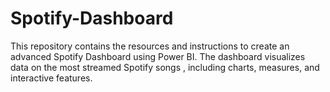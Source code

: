 # Spotify-Dashboard
This repository contains the resources and instructions to create an advanced Spotify Dashboard using Power BI. The dashboard visualizes data on the most streamed Spotify songs , including charts, measures, and interactive features.
